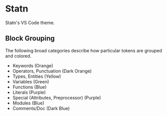# Statn

Statn's VS Code theme.

## Block Grouping

The following broad categories describe how particular tokens are grouped and
colored.

* Keywords (Orange)
* Operators, Punctuation (Dark Orange)
* Types, Entities (Yellow)
* Variables (Green)
* Functions (Blue)
* Literals (Purple)
* Special (Attributes, Preprocessor) (Purple)
* Modules (Blue)
* Comments/Doc (Dark Blue)